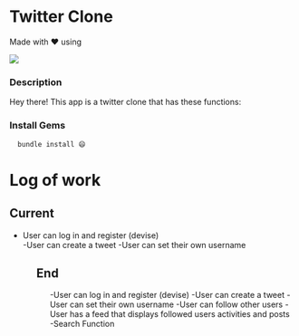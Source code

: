 # Twitter Clone
Made with ❤️ using 

  <a href="https://skillicons.dev">
    <img src="https://skillicons.dev/icons?i=html,css,ruby,rails" />
  </a>

### Description
Hey there! This app is a twitter clone that has these functions:

### Install Gems

```
  bundle install 😄
```

# Log of work

## Current
<ul>
  <li>User can log in and register (devise)</li>
-User can create a tweet
-User can set their own username
<ul>


## End 
<ul>
-User can log in and register (devise)
-User can create a tweet
-User can set their own username
-User can follow other users
-User has a feed that displays followed users activities and posts
-Search Function
</ul>
